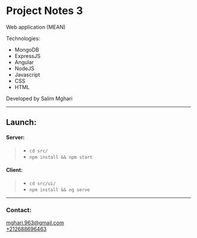 # Project Notes 3

Web application (MEAN)   

Technologies:
- MongoDB
- ExpressJS
- Angular
- NodeJS
- Javascript
- CSS
- HTML

Developed by Salim Mghari 

---

## Launch:

#### Server:

> - `cd src/`
> - `npm install && npm start`

#### Client:

> - `cd src/ui/`
> - `npm install && ng serve`

---

### Contact:

<mghari.963@gmail.com>  
<a href="call:+212688696463">+212688696463</a>
